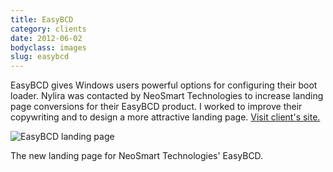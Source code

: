 ```yaml
---
title: EasyBCD
category: clients
date: 2012-06-02
bodyclass: images
slug: easybcd
---
```


EasyBCD gives Windows users powerful options for configuring their boot loader. Nylira was contacted by NeoSmart Technologies to increase landing page conversions for their EasyBCD product. I worked to improve their copywriting and to design a more attractive landing page. [Visit client's site.](https://neosmart.net/EasyBCD/)

<div class="figure">
  <img src="../assets/images/projects/easybcd-01.png" alt="EasyBCD landing page" />
  <div class="figcaption">
    <p>The new landing page for NeoSmart Technologies' EasyBCD.</p>
  </div>
</div>

